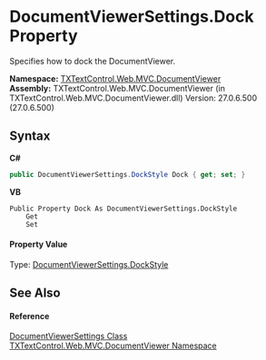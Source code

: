 # DocumentViewerSettings.Dock Property 
 

Specifies how to dock the DocumentViewer.

**Namespace:**&nbsp;<a href="N_TXTextControl_Web_MVC_DocumentViewer">TXTextControl.Web.MVC.DocumentViewer</a><br />**Assembly:**&nbsp;TXTextControl.Web.MVC.DocumentViewer (in TXTextControl.Web.MVC.DocumentViewer.dll) Version: 27.0.6.500 (27.0.6.500)

## Syntax

**C#**<br />
``` C#
public DocumentViewerSettings.DockStyle Dock { get; set; }
```

**VB**<br />
``` VB
Public Property Dock As DocumentViewerSettings.DockStyle
	Get
	Set
```


#### Property Value
Type: <a href="T_TXTextControl_Web_MVC_DocumentViewer_DocumentViewerSettings_DockStyle">DocumentViewerSettings.DockStyle</a>

## See Also


#### Reference
<a href="T_TXTextControl_Web_MVC_DocumentViewer_DocumentViewerSettings">DocumentViewerSettings Class</a><br /><a href="N_TXTextControl_Web_MVC_DocumentViewer">TXTextControl.Web.MVC.DocumentViewer Namespace</a><br />